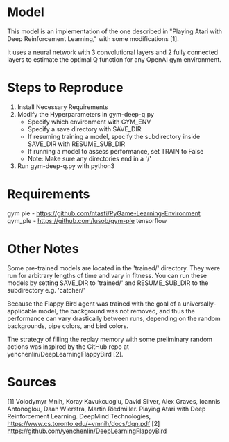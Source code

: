 # Model
This model is an implementation of the one described in "Playing Atari with Deep Reinforcement Learning," with some modifications [1].

It uses a neural network with 3 convolutional layers and 2 fully connected layers to estimate the optimal Q function for any OpenAI gym environment.

# Steps to Reproduce
1. Install Necessary Requirements
2. Modify the Hyperparameters in gym-deep-q.py
    - Specify which environment with GYM_ENV
    - Specify a save directory with SAVE_DIR
    - If resuming training a model, specify the subdirectory inside SAVE_DIR with RESUME_SUB_DIR
    - If running a model to assess performance, set TRAIN to False
    - Note: Make sure any directories end in a '/'
3. Run gym-deep-q.py with python3

# Requirements
gym
ple - https://github.com/ntasfi/PyGame-Learning-Environment
gym_ple - https://github.com/lusob/gym-ple
tensorflow

# Other Notes
Some pre-trained models are located in the 'trained/' directory. They were run for arbitrary lengths of time and vary in fitness. You can run these models by setting SAVE_DIR to 'trained/' and RESUME_SUB_DIR to the subdirectory e.g. 'catcher/'

Because the Flappy Bird agent was trained with the goal of a universally-applicable model, the background was not removed, and thus the performance can vary drastically between runs, depending on the random backgrounds, pipe colors, and bird colors.

The strategy of filling the replay memory with some preliminary random actions was inspired by the GitHub repo at yenchenlin/DeepLearningFlappyBird [2].

# Sources
[1] Volodymyr Mnih, Koray Kavukcuoglu, David Silver, Alex Graves, Ioannis Antonoglou, Daan Wierstra, Martin Riedmiller. Playing Atari with Deep Reinforcement Learning. DeepMind Technologies, https://www.cs.toronto.edu/~vmnih/docs/dqn.pdf
[2] https://github.com/yenchenlin/DeepLearningFlappyBird
